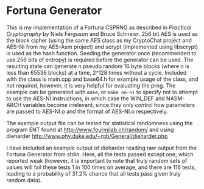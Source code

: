 Fortuna Generator
=================

This is my implementation of a Fortuna CSPRNG as described in *Practical Cryptography* by Niels Ferguson and Bruce Schneier.
256 bit AES is used as the block cipher (using the same AES class as my CryptoChat project and AES-NI from my AES-Asm project)
and scrypt (implemented using libscrypt) is used as the hash function. Seeding the generator once (recommended to use 256 bits of entropy) is
required before the generator can be used. The resulting state can generate n pseudo random 16 byte blocks (where n is less than 65536 blocks) at a time,
2^128 times without a cycle. Included with the class is main.cpp and base64.h for example usage of the class, and not required, however,
it is very helpful for evaluating the prng. The example can be generated with `make`, or `make no-ni` to specify not to attempt to use the AES-NI instructions,
in which case the WIN_DEF and NASM-ARCH variables become irrelevant, since they only control how parameters are passed to AES-NI.o and the format of AES-NI.o respectively.

The example output file can be tested for statistical randomness using the program ENT found at http://www.fourmilab.ch/random/
and using dieharder http://www.phy.duke.edu/~rgb/General/dieharder.php

I have included an example output of dieharder reading raw output from the Fortuna Generator from stdin.
Here, all the tests passed except one, which reported weak (however, it is important to note that truly random sets of
values will fail these tests 1 in 100 times on average, and there are 116 tests, leading to a probability of 31.2% chance that all tests pass
given truly random data).
